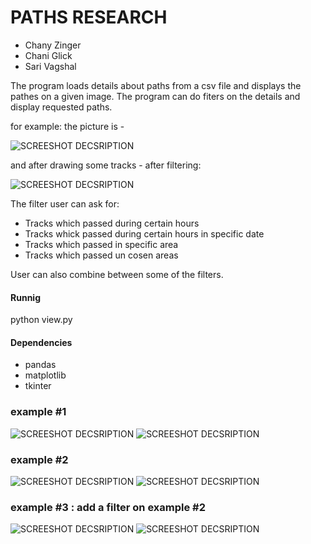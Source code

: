 # PATHS RESEARCH

* Chany Zinger
* Chani Glick
* Sari Vagshal

The program loads details about paths from a csv file and displays the pathes on a given image. 
The program can do fiters on the details and display requested paths.

for example:
the picture is - 

![SCREESHOT DECSRIPTION](https://github.com/Elevationacademy/xt-paths-research-ella-chani-z-chani-g-sari-v/blob/master/paths0.PNG)


and after drawing some tracks - after filtering:

![SCREESHOT DECSRIPTION](https://github.com/Elevationacademy/xt-paths-research-ella-chani-z-chani-g-sari-v/blob/master/paths.PNG)

The filter user can ask for:
* Tracks which passed during certain hours
* Tracks whick passed during certain hours in specific date
* Tracks which passed in specific area
* Tracks which passed un cosen areas
  
User can also combine between some of the filters.

#### Runnig

python view.py

#### Dependencies

* pandas
* matplotlib
* tkinter

### example #1
![SCREESHOT DECSRIPTION](https://github.com/Elevationacademy/xt-paths-research-ella-chani-z-chani-g-sari-v/blob/master/query1.PNG)
![SCREESHOT DECSRIPTION](https://github.com/Elevationacademy/xt-paths-research-ella-chani-z-chani-g-sari-v/blob/master/answer1.PNG)

### example #2
![SCREESHOT DECSRIPTION](https://github.com/Elevationacademy/xt-paths-research-ella-chani-z-chani-g-sari-v/blob/master/query2.PNG)
![SCREESHOT DECSRIPTION](https://github.com/Elevationacademy/xt-paths-research-ella-chani-z-chani-g-sari-v/blob/master/answer2.PNG)

### example #3 : add a filter on example #2
![SCREESHOT DECSRIPTION](https://github.com/Elevationacademy/xt-paths-research-ella-chani-z-chani-g-sari-v/blob/master/query3.PNG)
![SCREESHOT DECSRIPTION](https://github.com/Elevationacademy/xt-paths-research-ella-chani-z-chani-g-sari-v/blob/master/answer3.PNG)

